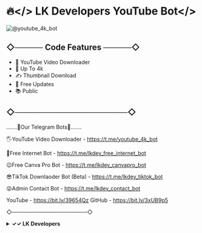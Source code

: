 # 🔥</> LK Developers YouTube Bot</>

![@youtube_4k_bot](https://user-images.githubusercontent.com/104438811/168841918-3290bdff-0414-43df-b7fd-a8d3bc7b722f.png) 

## ◇───── Code Features ─────◇

- 🚀 YouTube Video Downloader
- 🎨 Up To 4k
- ✍️ Thumbnail Download
- 🔔 Free Updates
- 📚 Public

## ◇────────────────────◇

.......🤘Our Telegram Bots🤘.......

🖐YouTube Video Downloader - https://t.me/youtube_4k_bot

🥰Free Internet Bot - https://t.me/lkdev_free_internet_bot

😉Free Canva Pro Bot - https://t.me/lkdev_canvapro_bot

😎TikTok Downlaoder Bot (Beta) - https://t.me/lkdev_tiktok_bot

😜Admin Contact Bot - https://t.me/lkdev_contact_bot

YouTube - https://bit.ly/39654Qz
GitHub - https://bit.ly/3xUB9p5

◇────────────────────◇

<details>
  <summary><b>✓✓ LK Developers </></b></summary>
<br/>

<p><span><img src="https://user-images.githubusercontent.com/104438811/168842472-afda6411-08d9-4516-8baf-1fbe72ef7a5e.png" alt=""/></span></p>
</details>


